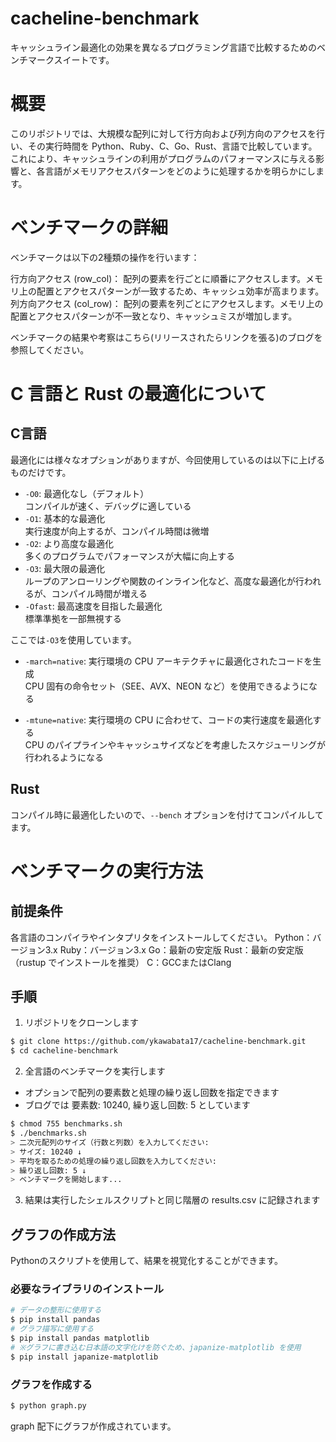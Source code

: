 # cacheline-benchmark

キャッシュライン最適化の効果を異なるプログラミング言語で比較するためのベンチマークスイートです。

# 概要

このリポジトリでは、大規模な配列に対して行方向および列方向のアクセスを行い、その実行時間を Python、Ruby、C、Go、Rust、言語で比較しています。  
これにより、キャッシュラインの利用がプログラムのパフォーマンスに与える影響と、各言語がメモリアクセスパターンをどのように処理するかを明らかにします。

# ベンチマークの詳細

ベンチマークは以下の2種類の操作を行います：

行方向アクセス (row_col)： 配列の要素を行ごとに順番にアクセスします。メモリ上の配置とアクセスパターンが一致するため、キャッシュ効率が高まります。
列方向アクセス (col_row)： 配列の要素を列ごとにアクセスします。メモリ上の配置とアクセスパターンが不一致となり、キャッシュミスが増加します。

ベンチマークの結果や考察はこちら(リリースされたらリンクを張る)のブログを参照してください。

# C 言語と Rust の最適化について

## C言語

最適化には様々なオプションがありますが、今回使用しているのは以下に上げるものだけです。

* `-O0`: 最適化なし（デフォルト）  
  コンパイルが速く、デバッグに適している
* `-O1`: 基本的な最適化  
  実行速度が向上するが、コンパイル時間は微増
* `-O2`: より高度な最適化  
  多くのプログラムでパフォーマンスが大幅に向上する
* `-O3`: 最大限の最適化  
  ループのアンローリングや関数のインライン化など、高度な最適化が行われるが、コンパイル時間が増える
* `-Ofast`: 最高速度を目指した最適化  
  標準準拠を一部無視する

ここでは`-O3`を使用しています。

* `-march=native`: 実行環境の CPU アーキテクチャに最適化されたコードを生成  
  CPU 固有の命令セット（SEE、AVX、NEON など）を使用できるようになる

* `-mtune=native`: 実行環境の CPU に合わせて、コードの実行速度を最適化する  
  CPU のパイプラインやキャッシュサイズなどを考慮したスケジューリングが行われるようになる

## Rust

コンパイル時に最適化したいので、`--bench` オプションを付けてコンパイルしてます。

# ベンチマークの実行方法

## 前提条件

各言語のコンパイラやインタプリタをインストールしてください。
Python：バージョン3.x
Ruby：バージョン3.x
Go：最新の安定版
Rust：最新の安定版（rustup でインストールを推奨）
C：GCCまたはClang

## 手順

1. リポジトリをクローンします
```bash
$ git clone https://github.com/ykawabata17/cacheline-benchmark.git
$ cd cacheline-benchmark
```

2. 全言語のベンチマークを実行します
  - オプションで配列の要素数と処理の繰り返し回数を指定できます
  - ブログでは 要素数: 10240, 繰り返し回数: 5 としています
```bash
$ chmod 755 benchmarks.sh
$ ./benchmarks.sh
> 二次元配列のサイズ（行数と列数）を入力してください:
> サイズ: 10240 ↓
> 平均を取るための処理の繰り返し回数を入力してください:
> 繰り返し回数: 5 ↓
> ベンチマークを開始します...
```

3. 結果は実行したシェルスクリプトと同じ階層の results.csv に記録されます

## グラフの作成方法

Pythonのスクリプトを使用して、結果を視覚化することができます。

### 必要なライブラリのインストール

```bash
# データの整形に使用する
$ pip install pandas
# グラフ描写に使用する
$ pip install pandas matplotlib
# ※グラフに書き込む日本語の文字化けを防ぐため、japanize-matplotlib を使用
$ pip install japanize-matplotlib
```

### グラフを作成する

```bash
$ python graph.py
```

graph 配下にグラフが作成されています。